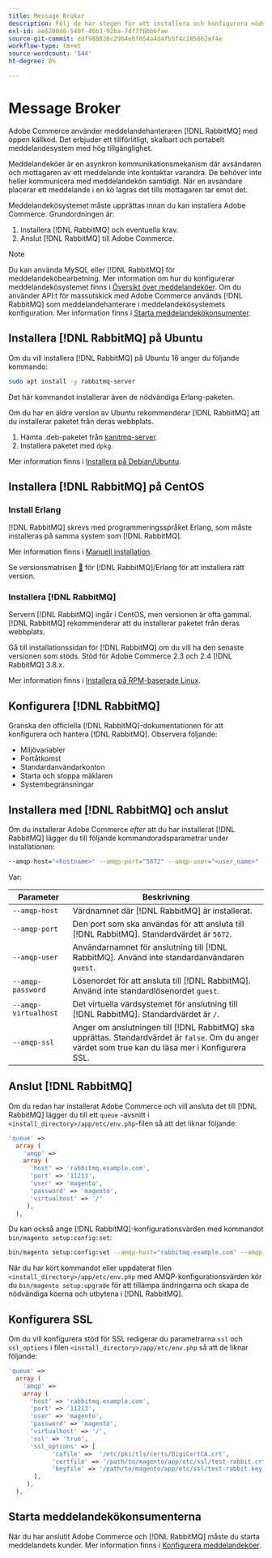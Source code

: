 ```yaml
---
title: Message Broker
description: Följ de här stegen för att installera och konfigurera nödvändig meddelandehanterare (till exempel  [!DNL RabbitMQ]) för lokala installationer av Adobe Commerce.
exl-id: ae6200d6-540f-46b3-92ba-7df7f6bb6fae
source-git-commit: ddf988826c29b4ebf054a4d4fb5f4c285662ef4e
workflow-type: tm+mt
source-wordcount: '544'
ht-degree: 0%

---
```


# Message Broker

Adobe Commerce använder meddelandehanteraren [!DNL RabbitMQ] med öppen källkod. Det erbjuder ett tillförlitligt, skalbart och portabelt meddelandesystem med hög tillgänglighet.

Meddelandeköer är en asynkron kommunikationsmekanism där avsändaren och mottagaren av ett meddelande inte kontaktar varandra. De behöver inte heller kommunicera med meddelandekön samtidigt. När en avsändare placerar ett meddelande i en kö lagras det tills mottagaren tar emot det.

Meddelandekösystemet måste upprättas innan du kan installera Adobe Commerce. Grundordningen är:

1. Installera [!DNL RabbitMQ] och eventuella krav.
1. Anslut [!DNL RabbitMQ] till Adobe Commerce.

>[!NOTE]
>
>Du kan använda MySQL eller [!DNL RabbitMQ] för meddelandeköbearbetning. Mer information om hur du konfigurerar meddelandekösystemet finns i [Översikt över meddelandeköer](https://developer.adobe.com/commerce/php/development/components/message-queues/). Om du använder API:t för massutskick med Adobe Commerce används [!DNL RabbitMQ] som meddelandehanterare i meddelandekösystemets konfiguration. Mer information finns i [Starta meddelandekökonsumenter](../../configuration/cli/start-message-queues.md).

## Installera [!DNL RabbitMQ] på Ubuntu

Om du vill installera [!DNL RabbitMQ] på Ubuntu 16 anger du följande kommando:

```bash
sudo apt install -y rabbitmq-server
```

Det här kommandot installerar även de nödvändiga Erlang-paketen.

Om du har en äldre version av Ubuntu rekommenderar [!DNL RabbitMQ] att du installerar paketet från deras webbplats.

1. Hämta .deb-paketet från [kanitmq-server](https://www.rabbitmq.com/download.html).
1. Installera paketet med `dpkg`.

Mer information finns i [Installera på Debian/Ubuntu](https://www.rabbitmq.com/install-debian.html).

## Installera [!DNL RabbitMQ] på CentOS

### Install Erlang

[!DNL RabbitMQ] skrevs med programmeringsspråket Erlang, som måste installeras på samma system som [!DNL RabbitMQ].

Mer information finns i [Manuell installation](https://www.erlang-solutions.com/downloads/).

Se versionsmatrisen [&#128279;](https://www.rabbitmq.com/which-erlang.html) för [!DNL RabbitMQ]/Erlang för att installera rätt version.

### Installera [!DNL RabbitMQ]

Servern [!DNL RabbitMQ] ingår i CentOS, men versionen är ofta gammal. [!DNL RabbitMQ] rekommenderar att du installerar paketet från deras webbplats.

Gå till installationssidan för [!DNL RabbitMQ] om du vill ha den senaste versionen som stöds. Stöd för Adobe Commerce 2.3 och 2.4 [!DNL RabbitMQ] 3.8.x.

Mer information finns i [Installera på RPM-baserade Linux](https://www.rabbitmq.com/install-rpm.html).

## Konfigurera [!DNL RabbitMQ]

Granska den officiella [!DNL RabbitMQ]-dokumentationen för att konfigurera och hantera [!DNL RabbitMQ]. Observera följande:

* Miljövariabler
* Portåtkomst
* Standardanvändarkonton
* Starta och stoppa mäklaren
* Systembegränsningar

## Installera med [!DNL RabbitMQ] och anslut

Om du installerar Adobe Commerce _efter_ att du har installerat [!DNL RabbitMQ] lägger du till följande kommandoradsparametrar under installationen:

```bash
--amqp-host="<hostname>" --amqp-port="5672" --amqp-user="<user_name>" --amqp-password="<password>" --amqp-virtualhost="/"
```

Var:

| Parameter | Beskrivning |
|--- |--- |
| `--amqp-host` | Värdnamnet där [!DNL RabbitMQ] är installerat. |
| `--amqp-port` | Den port som ska användas för att ansluta till [!DNL RabbitMQ]. Standardvärdet är `5672`. |
| `--amqp-user` | Användarnamnet för anslutning till [!DNL RabbitMQ]. Använd inte standardanvändaren `guest`. |
| `--amqp-password` | Lösenordet för att ansluta till [!DNL RabbitMQ]. Använd inte standardlösenordet `guest`. |
| `--amqp-virtualhost` | Det virtuella värdsystemet för anslutning till [!DNL RabbitMQ]. Standardvärdet är `/`. |
| `--amqp-ssl` | Anger om anslutningen till [!DNL RabbitMQ] ska upprättas. Standardvärdet är `false`. Om du anger värdet som true kan du läsa mer i Konfigurera SSL. |

## Anslut [!DNL RabbitMQ]

Om du redan har installerat Adobe Commerce och vill ansluta det till [!DNL RabbitMQ] lägger du till ett `queue` -avsnitt i `<install_directory>/app/etc/env.php`-filen så att det liknar följande:

```php
'queue' =>
  array (
    'amqp' =>
    array (
      'host' => 'rabbitmq.example.com',
      'port' => '11213',
      'user' => 'magento',
      'password' => 'magento',
      'virtualhost' => '/'
     ),
  ),
```

Du kan också ange [!DNL RabbitMQ]-konfigurationsvärden med kommandot `bin/magento setup:config:set`:

```bash
bin/magento setup:config:set --amqp-host="rabbitmq.example.com" --amqp-port="11213" --amqp-user="magento" --amqp-password="magento" --amqp-virtualhost="/"
```

När du har kört kommandot eller uppdaterat filen `<install_directory>/app/etc/env.php` med AMQP-konfigurationsvärden kör du `bin/magento setup:upgrade` för att tillämpa ändringarna och skapa de nödvändiga köerna och utbytena i [!DNL RabbitMQ].

## Konfigurera SSL

Om du vill konfigurera stöd för SSL redigerar du parametrarna `ssl` och `ssl_options` i filen `<install_directory>/app/etc/env.php` så att de liknar följande:

```php
'queue' =>
  array (
    'amqp' =>
    array (
      'host' => 'rabbitmq.example.com',
      'port' => '11213',
      'user' => 'magento',
      'password' => 'magento',
      'virtualhost' => '/',
      'ssl' => 'true',
      'ssl_options' => [
            'cafile' =>  '/etc/pki/tls/certs/DigiCertCA.crt',
            'certfile' => '/path/to/magento/app/etc/ssl/test-rabbit.crt',
            'keyfile' => '/path/to/magento/app/etc/ssl/test-rabbit.key'
       ],
     ),
  ),
```

## Starta meddelandekökonsumenterna

När du har anslutit Adobe Commerce och [!DNL RabbitMQ] måste du starta meddelandets kunder. Mer information finns i [Konfigurera meddelandeköer](../../configuration/cli/start-message-queues.md).
